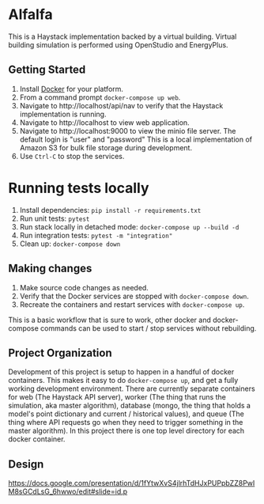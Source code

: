 # Alfalfa

This is a Haystack implementation backed by a virtual building. Virtual building simulation is performed using OpenStudio and EnergyPlus.

## Getting Started

1. Install [Docker](https://www.docker.com) for your platform.
1. From a command prompt ```docker-compose up web```.
1. Navigate to http://localhost/api/nav to verify that the Haystack implementation is running.
1. Navigate to http://localhost to view web application.
1. Navigate to http://localhost:9000 to view the minio file server. The default login is "user" and "password"
This is a local implementation of Amazon S3 for bulk file storage during development.
1. Use ```Ctrl-C``` to stop the services.

# Running tests locally
1. Install dependencies:  `pip install -r requirements.txt`
1. Run unit tests: `pytest`
1. Run stack locally in detached mode: `docker-compose up --build -d`
1. Run integration tests: `pytest -m "integration"`
1. Clean up: `docker-compose down`

## Making changes

1. Make source code changes as needed.
1. Verify that the Docker services are stopped with ```docker-compose down```.
1. Recreate the containers and restart services with ```docker-compose up```.

This is a basic workflow that is sure to work, other docker and docker-compose commands can be used to start / stop services without rebuilding.

## Project Organization

Development of this project is setup to happen in a handful of docker containers. This makes it easy to do ```docker-compose up```, and get a fully working development environment.  There are currently separate containers for web (The Haystack API server), worker (The thing that runs the simulation, aka master algorithm), database (mongo, the thing that holds a model's point dictionary and current / historical values), and queue (The thing where API requests go when they need to trigger something in the master algorithm). In this project there is one top level directory for each docker container.

## Design

https://docs.google.com/presentation/d/1fYtwXvS4jlrhTdHJxPUPpbZZ8PwIM8sGCdLsG_6hwwo/edit#slide=id.p
